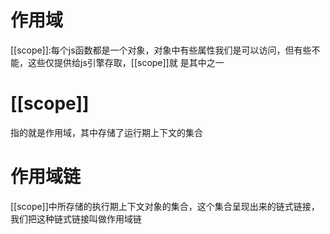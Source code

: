 # 作用域
[[scope]]:每个js函数都是一个对象，对象中有些属性我们是可以访问，但有些不能，这些仅提供给js引擎存取，[[scope]]就
是其中之一

# [[scope]]
指的就是作用域，其中存储了运行期上下文的集合


# 作用域链
[[scope]]中所存储的执行期上下文对象的集合，这个集合呈现出来的链式链接，我们把这种链式链接叫做作用域链